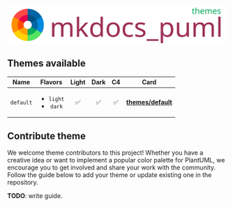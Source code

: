 ![logo](../.docs/logo_themes.svg)

## Themes available

|    **Name**      |    **Flavors**     |  **Light** | **Dark** | **C4** |  **Card**  |
|:----------:|:--------------:|:-----:|:-----:|:------:|:-----------------------:|
|    `default`     | <ul><li>`light`</li><li>`dark`</li></ul> | ✅ | ✅ | ✅ | [**themes/default**](default/README.md) |

## Contribute theme

We welcome theme contributors to this project! Whether you have a creative idea
or want to implement a popular color palette for PlantUML,
we encourage you to get involved and share your work with the community.
Follow the guide below to add your theme or update existing one in the repository.

**TODO**: write guide.
